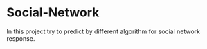 # Social-Network
In this project try to predict by different algorithm for social network response.

